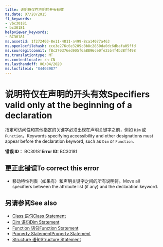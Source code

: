 ```yaml
---
title: 说明符仅在声明的开头有效
ms.date: 07/20/2015
f1_keywords:
- vbc30181
- bc30181
helpviewer_keywords:
- BC30181
ms.assetid: 1f272403-8e11-4811-a499-8ca14077a463
ms.openlocfilehash: cce3e276c6e3209c8b8c2850da0dc6dbafa05ffd
ms.sourcegitcommit: f8c270376ed905f6a8896ce0fe25b4f4b38ff498
ms.translationtype: MT
ms.contentlocale: zh-CN
ms.lasthandoff: 06/04/2020
ms.locfileid: "84403987"
---
```

# <a name="specifiers-valid-only-at-the-beginning-of-a-declaration"></a><span data-ttu-id="c5c30-102">说明符仅在声明的开头有效</span><span class="sxs-lookup"><span data-stu-id="c5c30-102">Specifiers valid only at the beginning of a declaration</span></span>
<span data-ttu-id="c5c30-103">指定可访问性和其他指定的关键字必须出现在声明关键字之前，例如 `Dim` 或 `Function`。</span><span class="sxs-lookup"><span data-stu-id="c5c30-103">Keywords specifying accessibility and other designations must appear before the declaration keyword, such as `Dim` or `Function`.</span></span>  
  
 <span data-ttu-id="c5c30-104">**错误 ID：** BC30181</span><span class="sxs-lookup"><span data-stu-id="c5c30-104">**Error ID:** BC30181</span></span>  
  
## <a name="to-correct-this-error"></a><span data-ttu-id="c5c30-105">更正此错误</span><span class="sxs-lookup"><span data-stu-id="c5c30-105">To correct this error</span></span>  
  
- <span data-ttu-id="c5c30-106">移动特性列表（如果有）和声明关键字之间的所有说明符。</span><span class="sxs-lookup"><span data-stu-id="c5c30-106">Move all specifiers between the attribute list (if any) and the declaration keyword.</span></span>  
  
## <a name="see-also"></a><span data-ttu-id="c5c30-107">另请参阅</span><span class="sxs-lookup"><span data-stu-id="c5c30-107">See also</span></span>

- [<span data-ttu-id="c5c30-108">Class 语句</span><span class="sxs-lookup"><span data-stu-id="c5c30-108">Class Statement</span></span>](../language-reference/statements/class-statement.md)
- [<span data-ttu-id="c5c30-109">Dim 语句</span><span class="sxs-lookup"><span data-stu-id="c5c30-109">Dim Statement</span></span>](../language-reference/statements/dim-statement.md)
- [<span data-ttu-id="c5c30-110">Function 语句</span><span class="sxs-lookup"><span data-stu-id="c5c30-110">Function Statement</span></span>](../language-reference/statements/function-statement.md)
- [<span data-ttu-id="c5c30-111">Property Statement</span><span class="sxs-lookup"><span data-stu-id="c5c30-111">Property Statement</span></span>](../language-reference/statements/property-statement.md)
- [<span data-ttu-id="c5c30-112">Structure 语句</span><span class="sxs-lookup"><span data-stu-id="c5c30-112">Structure Statement</span></span>](../language-reference/statements/structure-statement.md)
